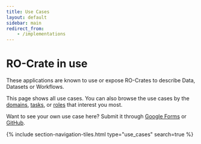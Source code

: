 ```yaml
---
title: Use Cases
layout: default
sidebar: main
redirect_from:
    - /implementations
---
```

# RO-Crate in use

These applications are known to use or expose RO-Crates to describe Data, Datasets or Workflows.

This page shows all use cases. You can also browse the use cases by the [domains](domains), [tasks](tasks), or [roles](roles) that interest you most.

Want to see your own use case here? Submit it through [Google Forms](https://forms.gle/zD7ojwP9TCuYswEV7) or [GitHub](https://github.com/ResearchObject/ro-crate-2024/blob/main/pages/use_cases/README.md).

{% include section-navigation-tiles.html type="use_cases" search=true %}
